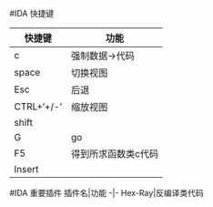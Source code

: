 #IDA 快捷键

快捷键|功能
-|-
c|强制数据->代码
space|切换视图
Esc |后退
CTRL+‘+/-’|缩放视图
shift| 
G|go
F5|得到所求函数类c代码
Insert| 



#IDA 重要插件
插件名|功能
-|-
Hex-Ray|反编译类代码
